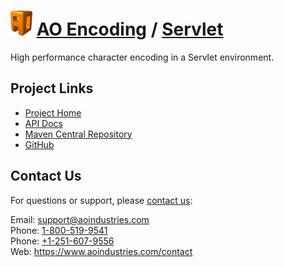 # [<img src="ao-logo.png" alt="AO Logo" width="35" height="40">](https://www.aoindustries.com/) [AO Encoding](https://www.aoindustries.com/ao-encoding/) / [Servlet](https://www.aoindustries.com/ao-encoding/servlet/)
High performance character encoding in a Servlet environment.

## Project Links
* [Project Home](https://www.aoindustries.com/ao-encoding/servlet/)
* [API Docs](https://www.aoindustries.com/ao-encoding/servlet/apidocs/)
* [Maven Central Repository](https://search.maven.org/#search%7Cgav%7C1%7Cg:%22com.aoindustries%22%20AND%20a:%22ao-encoding-servlet%22)
* [GitHub](https://github.com/aoindustries/ao-encoding-servlet)

## Contact Us
For questions or support, please [contact us](https://www.aoindustries.com/contact):

Email: [support@aoindustries.com](mailto:support@aoindustries.com)  
Phone: [1-800-519-9541](tel:1-800-519-9541)  
Phone: [+1-251-607-9556](tel:+1-251-607-9556)  
Web: https://www.aoindustries.com/contact
